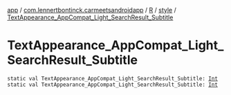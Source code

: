 [app](../../../index.md) / [com.lennertbontinck.carmeetsandroidapp](../../index.md) / [R](../index.md) / [style](index.md) / [TextAppearance_AppCompat_Light_SearchResult_Subtitle](./-text-appearance_-app-compat_-light_-search-result_-subtitle.md)

# TextAppearance_AppCompat_Light_SearchResult_Subtitle

`static val TextAppearance_AppCompat_Light_SearchResult_Subtitle: `[`Int`](https://kotlinlang.org/api/latest/jvm/stdlib/kotlin/-int/index.html)
`static val TextAppearance_AppCompat_Light_SearchResult_Subtitle: `[`Int`](https://kotlinlang.org/api/latest/jvm/stdlib/kotlin/-int/index.html)
